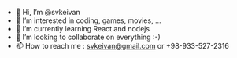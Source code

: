 - 👋 Hi, I’m @svkeivan
- 👀 I’m interested in coding, games, movies, ...
- 🌱 I’m currently learning React and nodejs
- 💞️ I’m looking to collaborate on everything :-)
- 📫 How to reach me : svkeivan@gmail.com or +98-933-527-2316

<!---
svkeivan/svkeivan is a ✨ special ✨ repository because its `README.md` (this file) appears on your GitHub profile.
You can click the Preview link to take a look at your changes.
--->
